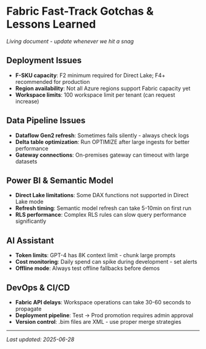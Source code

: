 # Fabric Fast-Track Gotchas & Lessons Learned

*Living document - update whenever we hit a snag*

## Deployment Issues
- **F-SKU capacity**: F2 minimum required for Direct Lake; F4+ recommended for production
- **Region availability**: Not all Azure regions support Fabric capacity yet
- **Workspace limits**: 100 workspace limit per tenant (can request increase)

## Data Pipeline Issues  
- **Dataflow Gen2 refresh**: Sometimes fails silently - always check logs
- **Delta table optimization**: Run OPTIMIZE after large ingests for better performance
- **Gateway connections**: On-premises gateway can timeout with large datasets

## Power BI & Semantic Model
- **Direct Lake limitations**: Some DAX functions not supported in Direct Lake mode
- **Refresh timing**: Semantic model refresh can take 5-10min on first run
- **RLS performance**: Complex RLS rules can slow query performance significantly

## AI Assistant
- **Token limits**: GPT-4 has 8K context limit - chunk large prompts
- **Cost monitoring**: Daily spend can spike during development - set alerts
- **Offline mode**: Always test offline fallbacks before demos

## DevOps & CI/CD
- **Fabric API delays**: Workspace operations can take 30-60 seconds to propagate
- **Deployment pipeline**: Test -> Prod promotion requires admin approval
- **Version control**: .bim files are XML - use proper merge strategies

---
*Last updated: 2025-06-28*
